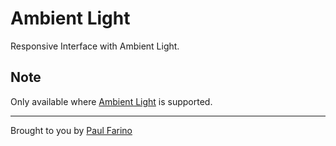 # Ambient Light
Responsive Interface with Ambient Light.

## Note
Only available where [Ambient Light](http://caniuse.com/#feat=ambient-light) is supported.

-------------
Brought to you by [Paul Farino](https://github.com/paulfarino)
